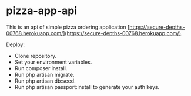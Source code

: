# pizza-app-api

This is an api of simple pizza ordering application [https://secure-depths-00768.herokuapp.com/](https://secure-depths-00768.herokuapp.com/).

Deploy:
- Clone repository.
- Set your environment variables.
- Run composer install.
- Run php artisan migrate.
- Run php artisan db:seed.
- Run php artisan passport:install to generate your auth keys.